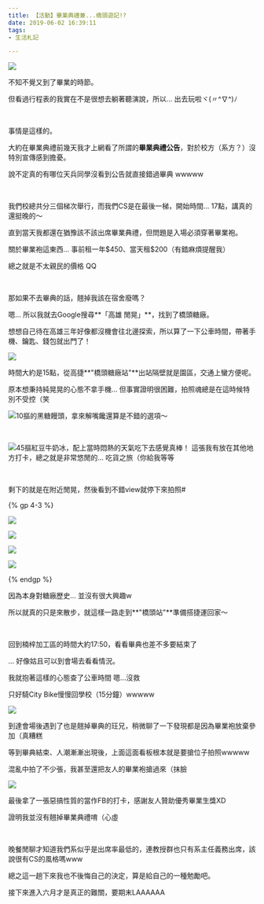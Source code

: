 ```yaml
---
title: 【活動】畢業典禮兼...橋頭遊記!?
date: 2019-06-02 16:39:11
tags: 
- 生活札記

---
```


![](https://imgur.com/1wvOaDF.jpg)

不知不覺又到了畢業的時節。

但看過行程表的我實在不是很想去躺著聽演說，所以... 出去玩啦ヾ(〃^∇^)ﾉ

<!--more-->

&nbsp;

事情是這樣的。

大約在畢業典禮前幾天我才上網看了所謂的**畢業典禮公告**，對於校方（系方？）沒特別宣傳感到擔憂。

說不定真的有哪位天兵同學沒看到公告就直接錯過畢典 wwwww

&nbsp;

我們校總共分三個梯次舉行，而我們CS是在最後一梯，開始時間... 17點，講真的還挺晚的～

直到當天我都還在猶豫該不該出席畢業典禮，但問題是入場必須穿著畢業袍。

關於畢業袍這東西... 事前租一年\$450、當天租\$200（有錯麻煩提醒我）

總之就是不太親民的價格 QQ

&nbsp;

那如果不去畢典的話，翹掉我該在宿舍廢嗎？

嗯... 所以我就去Google搜尋**「高雄 閒晃」**，找到了橋頭糖廠。

想想自己待在高雄三年好像都沒機會往北邊探索，所以算了一下公車時間，帶著手機、鑰匙、錢包就出門了！

![](https://imgur.com/N5IQU10.jpg)



時間大約是15點，從高捷**"橋頭糖廠站"**出站隔壁就是園區，交通上蠻方便呢。

原本想秉持純晃晃的心態不拿手機... 但事實證明很困難，拍照魂總是在這時候特別不受控（笑



![](https://imgur.com/b4sw7GI.jpg)10摳的黑糖饅頭，拿來解嘴饞還算是不錯的選項～

&nbsp;

![](https://imgur.com/d34HnN5.jpg)45摳紅豆牛奶冰，配上當時悶熱的天氣吃下去感覺真棒！
這張我有放在其他地方打卡，總之就是非常悠閒的... 吃貨之旅（你給我等等

&nbsp;

剩下的就是在附近閒晃，然後看到不錯view就停下來拍照#

{% gp 4-3 %}

![](https://imgur.com/TTmKf9b.jpg)

![](https://imgur.com/5v85UO7.jpg)

![](https://imgur.com/y0dB5V0.jpg)

![](https://imgur.com/CbYwEsb.jpg)

{% endgp %}

因為本身對糖廠歷史... 並沒有很大興趣w

所以就真的只是來散步，就這樣一路走到**"橋頭站"**準備搭捷運回家～

&nbsp;

回到楠梓加工區的時間大約17:50，看看畢典也差不多要結束了

… 好像姑且可以到會場去看看情況。

我就抱著這樣的心態查了公車時間 嗯...沒救

只好騎City Bike慢慢回學校（15分鐘）wwwww

![](https://imgur.com/weq1ALc.jpg)

到達會場後遇到了也是翹掉畢典的玨兄，稍微聊了一下發現都是因為畢業袍放棄參加（真糟糕

等到畢典結束、人潮漸漸出現後，上面這面看板根本就是要搶位子拍照wwwww



混亂中拍了不少張，我甚至還把友人的畢業袍搶過來（抹臉

![](https://imgur.com/oSTZmR4.jpg)

最後拿了一張惡搞性質的當作FB的打卡，感謝友人贊助優秀畢業生獎XD

證明我並沒有翹掉畢業典禮唷（心虛

&nbsp;

晚餐閒聊才知道我們系似乎是出席率最低的，連教授群也只有系主任義務出席，該說很有CS的風格嗎www

總之這一趟下來我也不後悔自己的決定，算是給自己的一種勉勵吧。

接下來進入六月才是真正的難關，要期末LAAAAAA